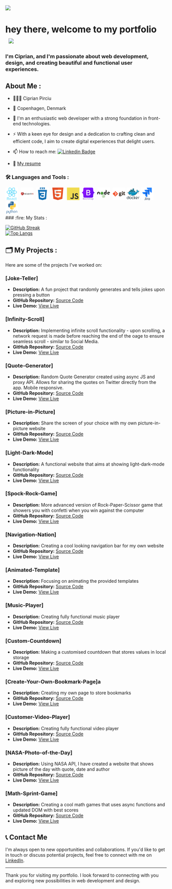 <div id="header" align="left">
  <img src="https://media.giphy.com/media/i4MAH84pqe2m2aVojc/giphy.gif" width="100"/>
</div>
<div>
  <h1>
    <span style="display: inline;">hey there, welcome to my portfolio</span>
    <img src="https://media.giphy.com/media/hvRJCLFzcasrR4ia7z/giphy.gif" width="30px" style="display: inline; margin-left: 10px;"/>
  </h1>
  <h3>I'm Ciprian, and I'm passionate about web development, design, and creating beautiful and functional user experiences.</h3>
</div>


## About Me :

- 👩🏼‍💻 Ciprian Pirciu
- 📍 Copenhagen, Denmark

- :telescope: I'm an enthusiastic web developer with a strong foundation in front-end technologies. <br>
- :zap: With a keen eye for design and a dedication to crafting clean and efficient code, I aim to create digital experiences that delight users. <br>
- :mailbox: How to reach me: [![Linkedin Badge](https://img.shields.io/badge/-LinkedIn-blue?style=flat&logo=Linkedin&logoColor=white)](https://www.linkedin.com/in/ciprian-pirciu/)
- 📎 [My resume]()

### :hammer_and_wrench: Languages and Tools :
<div>
  <img src="https://github.com/devicons/devicon/blob/master/icons/react/react-original-wordmark.svg" title="React" alt="React" width="40" height="40"/>&nbsp;
   <img src="https://github.com/devicons/devicon/blob/master/icons/angularjs/angularjs-original-wordmark.svg" title="AngularJS" alt="AngularJS" width="40" height="40"/>&nbsp;
  <img src="https://github.com/devicons/devicon/blob/master/icons/css3/css3-plain-wordmark.svg"  title="CSS3" alt="CSS" width="40" height="40"/>&nbsp;
  <img src="https://github.com/devicons/devicon/blob/master/icons/html5/html5-original.svg" title="HTML5" alt="HTML" width="40" height="40"/>&nbsp;
  <img src="https://github.com/devicons/devicon/blob/master/icons/javascript/javascript-original.svg" title="JavaScript" alt="JavaScript" width="40" height="40"/>&nbsp;
  <img src="https://github.com/devicons/devicon/blob/master/icons/bootstrap/bootstrap-original-wordmark.svg" title="Bootstrap"  alt="Bootstrap" width="40" height="40"/>&nbsp;
  <img src="https://github.com/devicons/devicon/blob/master/icons/nodejs/nodejs-original-wordmark.svg" title="NodeJS" alt="NodeJS" width="40" height="40"/>&nbsp;
  <img src="https://github.com/devicons/devicon/blob/master/icons/git/git-original-wordmark.svg" title="Git" **alt="Git" width="40" height="40"/>
  <img src="https://github.com/devicons/devicon/blob/master/icons/docker/docker-original-wordmark.svg" title="Docker" **alt="Docker" width="40" height="40"/>
  <img src="https://github.com/devicons/devicon/blob/master/icons/jira/jira-original-wordmark.svg" title="Jira" **alt="Jira" width="40" height="40"/>
  <img src="https://github.com/devicons/devicon/blob/master/icons/python/python-original-wordmark.svg" title="Python" **alt="Python" width="40" height="40"/>
  
</div>
### :fire: My Stats :

[![GitHub Streak](http://github-readme-streak-stats.herokuapp.com?user=KarolinaD95&theme=dark&background=000000)](https://git.io/streak-stats) <br>
[![Top Langs](https://github-readme-stats.vercel.app/api/top-langs/?username=KarolinaD95&layout=compact&theme=vision-friendly-dark)](https://github.com/anuraghazra/github-readme-stats)


## 🗂️ My Projects :

Here are some of the projects I've worked on:

### [Joke-Teller]

- **Description:** A fun project that randomly generates and tells jokes upon pressing a button
- **GitHub Repository:** [Source Code](https://github.com/CiprianP84/My_portfolio/tree/main/joke-teller-app/)
- **Live Demo:** [View Live](https://ciprianp84.github.io/My_portfolio/joke-teller-app/)
  
### [Infinity-Scroll]

- **Description:** Implementing infinite scroll functionality - upon scrolling, a network request is made before reaching the end of the oage to ensure seamless scroll - similar to Social Media.
- **GitHub Repository:** [Source Code](https://github.com/CiprianP84/My_portfolio/tree/main/infinity-scroll/)
- **Live Demo:** [View Live](https://ciprianp84.github.io/My_portfolio/infinity-scroll/)

### [Quote-Generator]

- **Description:** Random Quote Generator created using async JS and proxy API. Allows for sharing the quotes on Twitter directly from the app. Mobile responsive.
- **GitHub Repository:** [Source Code](https://github.com/CiprianP84/My_portfolio/tree/main/quote-generator/)
- **Live Demo:** [View Live](https://ciprianp84.github.io/My_portfolio/quote-generator/)

### [Picture-in-Picture]

- **Description:** Share the screen of your choice with my own picture-in-picture website
- **GitHub Repository:** [Source Code](https://github.com/CiprianP84/My_portfolio/tree/main/picture-in-picture/)
- **Live Demo:** [View Live](https://ciprianp84.github.io/My_portfolio/picture-in-picture/)

### [Light-Dark-Mode]

- **Description:** A functional website that aims at showing light-dark-mode functionality 
- **GitHub Repository:** [Source Code](https://github.com/CiprianP84/My_portfolio/tree/main/light-dark-mode-app/)
- **Live Demo:** [View Live](https://ciprianp84.github.io/My_portfolio/light-dark-mode-app/)

### [Spock-Rock-Game]

- **Description:** More advanced version of Rock-Paper-Scissor game that showers you with confetti when you win against the computer
- **GitHub Repository:** [Source Code](https://github.com/CiprianP84/My_portfolio/tree/main/spock-rock-game/)
- **Live Demo:** [View Live](https://ciprianp84.github.io/My_portfolio/spock-rock-game/)

### [Navigation-Nation]
- **Description:** Creating a cool looking navigation bar for my own website
- **GitHub Repository:** [Source Code](https://github.com/CiprianP84/My_portfolio/tree/main/navigation-nation/)
- **Live Demo:** [View Live](https://ciprianp84.github.io/My_portfolio/navigation-nation/)

### [Animated-Template]
- **Description:** Focusing on animating the provided templates
- **GitHub Repository:** [Source Code](https://github.com/CiprianP84/My_portfolio/tree/main/animated-template/)
- **Live Demo:** [View Live](https://ciprianp84.github.io/My_portfolio/animated-template/)

### [Music-Player]
- **Description:** Creating fully functional music player
- **GitHub Repository:** [Source Code](https://github.com/CiprianP84/My_portfolio/tree/main/music-player/)
- **Live Demo:** [View Live](https://ciprianp84.github.io/My_portfolio/music-player/)

### [Custom-Countdown]
- **Description:** Making a customised countdown that stores values in local storage 
- **GitHub Repository:** [Source Code](https://github.com/CiprianP84/My_portfolio/tree/main/custom-countdown/)
- **Live Demo:** [View Live](https://ciprianp84.github.io/My_portfolio/custom-countdown/)

### [Create-Your-Own-Bookmark-Page]a
- **Description:** Creating my own page to store bookmarks
- **GitHub Repository:** [Source Code](https://github.com/CiprianP84/My_portfolio/tree/main/bookmarks/)
- **Live Demo:** [View Live](https://ciprianp84.github.io/My_portfolio/bookmarks/)

### [Customer-Video-Player]
- **Description:** Creating fully functional video player
- **GitHub Repository:** [Source Code](https://github.com/CiprianP84/My_portfolio/tree/main/video-player/)
- **Live Demo:** [View Live](https://ciprianp84.github.io/My_portfolio/video-player/)

### [NASA-Photo-of-the-Day]
- **Description:** Using NASA API, I have created a website that shows picture of the day with quote, date and author
- **GitHub Repository:** [Source Code](https://github.com/CiprianP84/My_portfolio/tree/main/nasa-photos/)
- **Live Demo:** [View Live](https://ciprianp84.github.io/My_portfolio/nasa-photos/)

### [Math-Sprint-Game]
- **Description:** Creating a cool math games that uses async functions and updated DOM with best scores
- **GitHub Repository:** [Source Code](https://github.com/CiprianP84/My_portfolio/tree/main/math-sprint-game/)
- **Live Demo:** [View Live](https://ciprianp84.github.io/My_portfolio/math-sprint-game/)

## 📞 Contact Me

I'm always open to new opportunities and collaborations. If you'd like to get in touch or discuss potential projects, feel free to connect with me on [LinkedIn](https://www.linkedin.com/in/ciprian-pirciu/).

---

Thank you for visiting my portfolio. I look forward to connecting with you and exploring new possibilities in web development and design.
